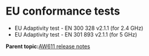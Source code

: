 # EU conformance tests

-   EU Adaptivity test - EN 300 328 v2.1.1 \(for 2.4 GHz\)
-   EU Adaptivity test - EN 301 893 v2.1.1 \(for 5 GHz\)

**Parent topic:**[AW611 release notes](../topics/aw611-release-notes.md)

